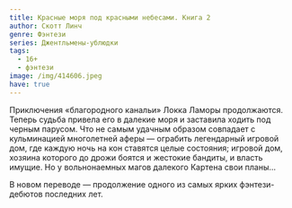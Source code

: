 ```yaml
---
title: Красные моря под красными небесами. Книга 2
author: Скотт Линч
genre: Фэнтези
series: Джентльмены-ублюдки
tags:
  - 16+
  - фэнтези
image: /img/414606.jpeg
have: true
---
```

Приключения «благородного канальи» Локка Ламоры продолжаются. Теперь судьба привела его в далекие моря и заставила ходить под черным парусом. Что не самым удачным образом совпадает с кульминацией многолетней аферы — ограбить легендарный игровой дом, где каждую ночь на кон ставятся целые состояния; игровой дом, хозяина которого до дрожи боятся и жестокие бандиты, и власть имущие. Но у вольнонаемных магов далекого Картена свои планы…

В новом переводе — продолжение одного из самых ярких фэнтези-дебютов последних лет.